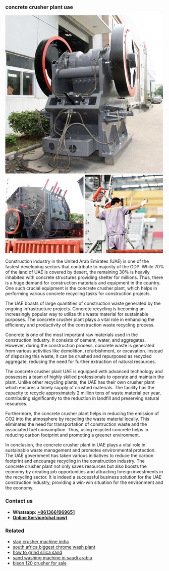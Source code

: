 <h3>concrete crusher plant uae</h3><img src='1706767992.jpg' alt=''><p>Construction industry in the United Arab Emirates (UAE) is one of the fastest developing sectors that contribute to majority of the GDP. While 70% of the land of UAE is covered by desert, the remaining 30% is heavily inhabited with concrete structures providing shelter for millions. Thus, there is a huge demand for construction materials and equipment in the country. One such crucial equipment is the concrete crusher plant, which helps in performing various concrete recycling tasks for construction projects.</p><p>The UAE boasts of large quantities of construction waste generated by the ongoing infrastructure projects. Concrete recycling is becoming an increasingly popular way to utilize this waste material for sustainable purposes. The concrete crusher plant plays a vital role in enhancing the efficiency and productivity of the construction waste recycling process.</p><p>Concrete is one of the most important raw materials used in the construction industry. It consists of cement, water, and aggregates. However, during the construction process, concrete waste is generated from various activities like demolition, refurbishment, or excavation. Instead of disposing this waste, it can be crushed and repurposed as recycled aggregate, reducing the need for further extraction of natural resources.</p><p>The concrete crusher plant UAE is equipped with advanced technology and possesses a team of highly skilled professionals to operate and maintain the plant. Unlike other recycling plants, the UAE has their own crusher plant which ensures a timely supply of crushed materials. The facility has the capacity to recycle approximately 2 million tons of waste material per year, contributing significantly to the reduction in landfill and preserving natural resources.</p><p>Furthermore, the concrete crusher plant helps in reducing the emission of CO2 into the atmosphere by recycling the waste material locally. This eliminates the need for transportation of construction waste and the associated fuel consumption. Thus, using recycled concrete helps in reducing carbon footprint and promoting a greener environment.</p><p>In conclusion, the concrete crusher plant in UAE plays a vital role in sustainable waste management and promotes environmental protection. The UAE government has taken various initiatives to reduce the carbon footprint and encourage recycling in the construction industry. The concrete crusher plant not only saves resources but also boosts the economy by creating job opportunities and attracting foreign investments in the recycling sector. It is indeed a successful business solution for the UAE construction industry, providing a win-win situation for the environment and the economy.</p><h3>Contact us</h3><ul><li><strong>Whatsapp:&nbsp;<a href="https://wa.me/8613661969651">+8613661969651</a></strong></li><li><a href="https://swt.shibang-china.com/?git&amp;zhl&amp;concrete crusher plant uae"><strong>Online Service(chat now)</strong></a></li></ul><h3>Related</h3><ul><li><a href='slag crusher machine india.md'>slag crusher machine india</a></li><li><a href='south africa biggest chrome wash plant.md'>south africa biggest chrome wash plant</a></li><li><a href='how to grind silica sand.md'>how to grind silica sand</a></li><li><a href='sand washing machine in saudi arabia.md'>sand washing machine in saudi arabia</a></li><li><a href='bison 120 crusher for sale.md'>bison 120 crusher for sale</a></li></ul>